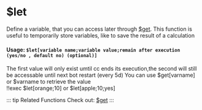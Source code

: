 # $let
Define a variable, that you can access later through [$get](./get.md).
This function is useful to temporarily store variables, like to save the result of a calculation

#### Usage: `$let[variable name;variable value;remain after execution (yes/no , default no) (optional)]`
The first value will only exist umtil cc ends its execution,the second will still be accessable until next bot restart (every 5d)
You can use $get[varname] or $varname to retrieve the value
<br/>
<discord-messages>
	<discord-message :bot="false" role-color="#ffcc9a" author="Member">
		!!exec $let[orange;10] or $let[apple;10;yes]
	</discord-message>
</discord-messages>


::: tip Related Functions
Check out: [$get](../Variables/get.md)
:::
